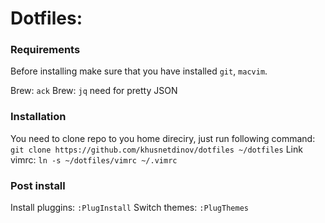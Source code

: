 # Dotfiles:

### Requirements

Before installing make sure that you have installed `git`, `macvim`.

Brew: `ack`
Brew: `jq` need for pretty JSON

### Installation

You need to clone repo to you home direciry, just run following command: `git clone https://github.com/khusnetdinov/dotfiles ~/dotfiles`
Link vimrc: `ln -s ~/dotfiles/vimrc ~/.vimrc`

### Post install

Install pluggins: `:PlugInstall`
Switch themes: `:PlugThemes`
